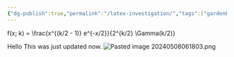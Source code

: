 ```yaml
---
{"dg-publish":true,"permalink":"/latex-investigation/","tags":["gardenEntry"]}
---
```


f(x; k) = \frac{x^{(k/2 - 1)} e^{-x/2}}{2^{k/2} \Gamma(k/2)}

Hello
This was just updated now. 
![Pasted image 20240508061803.png](/img/user/Pasted%20image%2020240508061803.png)


